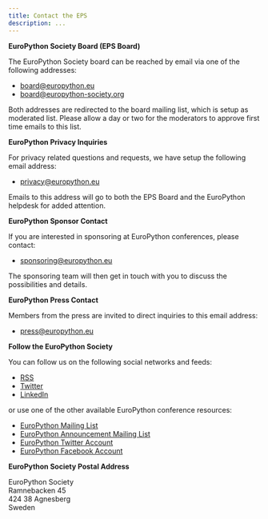 ```yaml
---
title: Contact the EPS
description: ...
---
```


****EuroPython Society Board (EPS Board)****

The EuroPython Society board can be reached by email via one of the following addresses:

* [board@europython.eu](mailto:board@europython.eu)
* [board@europython\-society.org](mailto:board@europython-society.org)

Both addresses are redirected to the board mailing list, which is setup as moderated list. Please allow a day or two for the moderators to approve first time emails to this list.

****EuroPython Privacy Inquiries****

For privacy related questions and requests, we have setup the following email address:

* [privacy@europython.eu](mailto:privacy@europython.eu)

Emails to this address will go to both the EPS Board and the EuroPython helpdesk for added attention.

****EuroPython Sponsor Contact****

If you are interested in sponsoring at EuroPython conferences, please contact:

* [sponsoring@europython.eu](mailto:sponsoring@europython.eu)

The sponsoring team will then get in touch with you to discuss the possibilities and details.

****EuroPython Press Contact****

Members from the press are invited to direct inquiries to this email address:

* [press@europython.eu](mailto:press@europython.eu)

****Follow the EuroPython Society****

You can follow us on the following social networks and feeds:

* [RSS](/about/rss)
* [Twitter](https://twitter.com/europythons)
* [LinkedIn](https://www.linkedin.com/company/europython-society)

or use one of the other available EuroPython conference resources:

* [EuroPython Mailing List](https://mail.python.org/mailman/listinfo/europython)
* [EuroPython Announcement Mailing List](https://mail.python.org/mailman/listinfo/europython-announce)
* [EuroPython Twitter Account](http://twitter.com/europython)
* [EuroPython Facebook Account](https://www.facebook.com/europython)

****EuroPython Society Postal Address****

EuroPython Society  
Ramnebacken 45  
424 38 Agnesberg  
Sweden


